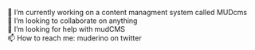 🔭 I’m currently working on a content managment system called MUDcms<br>
👯 I’m looking to collaborate on anything<br>
🤔 I’m looking for help with mudCMS<br>
📫 How to reach me: muderino on twitter<br>

